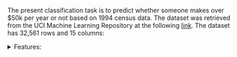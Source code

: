 ﻿The present classification task is to predict whether someone makes over $50k per year or not based on 1994 census data. The dataset was retrieved from the UCI Machine Learning Repository at the following [link](https://archive.ics.uci.edu/ml/datasets/adult). The dataset has 32,561 rows and 15 columns:

<details>
<summary>Features:</summary>

```
| Variable         | Type        | Description                                                                                                                                                                                                                                                                                                                                                                                                                                  |
|------------------|-------------|----------------------------------------------------------------------------------------------------------------------------------------------------------------------------------------------------------------------------------------------------------------------------------------------------------------------------------------------------------------------------------------------------------------------------------------------|
| Age              | Numerical   | Age of individuals between 17 to 90 years old.                                                                                                                                                                                                                                                                                                                                                                                               |
| Work_class       | Categorical | Either private, self-emp-not-inc, local-gov,?, state-gov, self-emp-inc, federal-gov, without-pay, never-worked.                                                                                                                                                                                                                                                                                                                              |
| Fnlwgt           | Numerical   | Continuous variable to describe the proportion of the population that may fit the characteristics.                                                                                                                                                                                                                                                                                                                                           |
| Education        | Categorical | Either HS-grad, some-college, Bachelors, Masters, Assoc-voc, 11th, Assoc-acdm, 10th, 7th-8th, Prof-school, 9th, 12th, Doctorate, 5th-6th, 1st-4th, or Preschool.                                                                                                                                                                                                                                                                             |
| Education_num    | Numerical   | An integer value associated with Education feature.                                                                                                                                                                                                                                                                                                                                                                                          |
| Marital_status   | Categorial  | Either married-civ-spouse, never-married, divorced, separated, widowed, married-spouse-absent, or married-AF-spouse.                                                                                                                                                                                                                                                                                                                         |
| Occupation       | Categorical | Either prof-specialty, craft-repair, exec-managerial, adm-clerical, sales, other-service, machine-op-inspct, ?, transport-moving, handlers-cleaners, farming-fishing, tech-support, protective-serv, priv-house-serv, or armed-Forces                                                                                                                                                                                                        |
| Relationship     | Categorical | Either husband, not-in-family, own-child, unmarried, wife, or other-relative.                                                                                                                                                                                                                                                                                                                                                                |
| Race             | Categorical | Either White, Black, Asian-Pac-Islander, Amer-Indian-Eskimo, or Other.                                                                                                                                                                                                                                                                                                                                                                       |
| Sex              | Categorial  | Either Male or Female.                                                                                                                                                                                                                                                                                                                                                                                                                       |
| Capital_gain     | Numerical   | Individual monetary profit.                                                                                                                                                                                                                                                                                                                                                                                                                  |
| Capital_loss     | Numerical   | Individual monetary loss.                                                                                                                                                                                                                                                                                                                                                                                                                    |
| Hours_per_week   | Numerical   | Number of hours working per week.                                                                                                                                                                                                                                                                                                                                                                                                            |
| Native_country   | Categorical | Either United-States, Mexico, ?, Philippines, Germany, Canada, Puerto-Rico, El-Salvador, India, Cuba, England, Jamaica, South, China, Italy, Dominican-Republic, Vietnam, Guatemala, Japan, Poland, Columbia, Taiwan, Haiti, Iran, Portugal, Nicaragua, Peru, Greece, France, Ecuador, Ireland, Hong, Trinadad&Tobago, Cambodia, Laos, Thailand, Yugoslavia, Outlying-US(Guam-USVI-etc), Hungary, Honduras, Scotland, or Holand-Netherlands. |
| Native_continent | Categorical | Featured engineered variable created from Native_country for the modified training dataset. Either North America, Europe, Not known, South America, or Asia.                                                                                                                                                                                                                                                                                 |
```
</detail>

<detail>
<summary>The analysis is divided into the following sections:</summary>

````
 1. Descriptive statistics
 2. Visualizations
 3. Split into test/train sets
 4. Data encoding
 5. Spot checking algorithms with untransformed and transformed data
 6. Fine tuning model using training set
 7. Ensemble methods with untransformed and transformed data
 8. Feature engineering on a copy of the train/test sets
 9. Spot checking algorithms with untransformed and transformed data
 10. Ensemble methods with untransformed and transformed data
 11. Fine tuning model using modified training set 
 12. Finalizing model
 ````
</detail>

The following packages were used for the analysis:

- Numpy
- Pandas
- Matplotlib
- Seaborn
- Sci-kit learn

**General conclusions from the analysis:**

- The logistic regression model had the highest accuracy among all k-fold cross validations (k = 10) with the untransformed and transformed training sets (unmodified/full and modified train set).
- Although the Gradiant Boosting Classifier had a higher accuracy  (about 86%) than the logistic regression model, the logistic regression model, a simpler model overall, fitted on the modified training set was selected as the final model.
- The final model had an accuracy of 85.5%.
- The final model had the most difficulty with correctly classifying individuals who make more than $50k/year due to class imbalance (4,945 in Class 0 and 1,568 in Class 1).
- Further analysis should implement additional feature engineering on the other categorical variables such as Occupation, Marital_status, and Working_class.
- Additional, further analysis may require implementing a more robust method for combating class imbalances to improve model accuracy.
